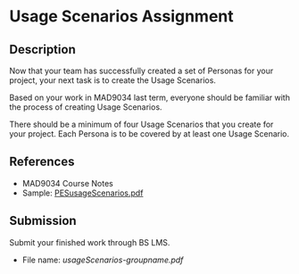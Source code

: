 # Usage Scenarios Assignment

## Description

Now that your team has successfully created a set of Personas for your project, your next task is to create the Usage Scenarios.

Based on your work in MAD9034 last term, everyone should be familiar with the process of creating Usage Scenarios.

There should be a minimum of four Usage Scenarios that you create for your project. Each Persona is to be covered by at least one Usage Scenario.

## References

- MAD9034 Course Notes
- Sample: [PESusageScenarios.pdf](../assets/PESusageScenarios.pdf)

## Submission

Submit your finished work through BS LMS.
- File name: _usageScenarios-groupname.pdf_ 
